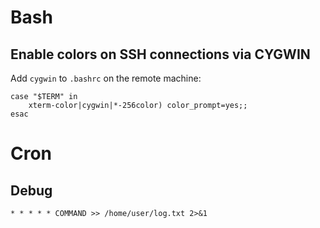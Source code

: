 # Bash

## Enable colors on SSH connections via CYGWIN

Add `cygwin` to `.bashrc` on the remote machine:

```
case "$TERM" in
    xterm-color|cygwin|*-256color) color_prompt=yes;;
esac
```

# Cron

## Debug

```
* * * * * COMMAND >> /home/user/log.txt 2>&1
```
